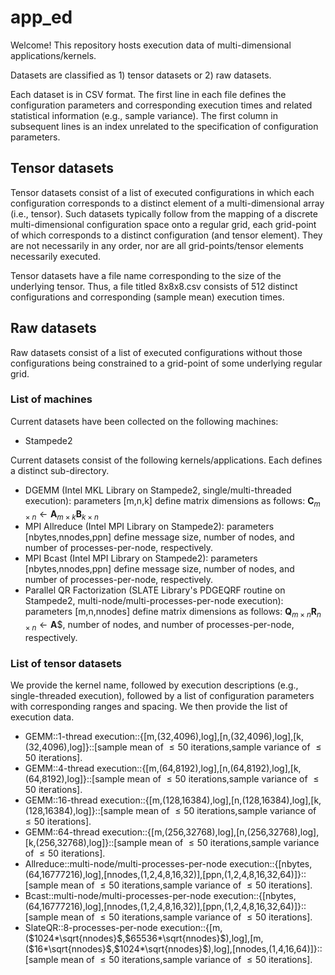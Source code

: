 # app_ed
Welcome!
This repository hosts execution data of multi-dimensional applications/kernels.

Datasets are classified as 1) tensor datasets or 2) raw datasets.

Each dataset is in CSV format.
The first line in each file defines the configuration parameters and corresponding
execution times and related statistical information (e.g., sample variance).
The first column in subsequent lines is an index unrelated to the specification
of configuration parameters.

## Tensor datasets
Tensor datasets consist of a list of executed configurations in which each configuration corresponds to a distinct element of a multi-dimensional array (i.e., tensor).
Such datasets typically follow from the mapping of a discrete multi-dimensional configuration space onto a regular grid, each grid-point of which corresponds to a distinct configuration (and tensor element).
They are not necessarily in any order, nor are all grid-points/tensor elements necessarily executed.

Tensor datasets have a file name corresponding to the size of the underlying tensor. Thus, a file titled 8x8x8.csv consists of 512 distinct configurations and corresponding (sample mean) execution times.

## Raw datasets
Raw datasets consist of a list of executed configurations without those configurations being constrained to a grid-point of some underlying regular grid.

### List of machines
Current datasets have been collected on the following machines:
- Stampede2

Current datasets consist of the following kernels/applications.
Each defines a distinct sub-directory.
- DGEMM (Intel MKL Library on Stampede2, single/multi-threaded execution): parameters [m,n,k] define matrix dimensions as follows: $\mathbf{C}_{m\times n}\gets\mathbf{A}_{m\times k}\mathbf{B}_{k\times n}$
- MPI Allreduce (Intel MPI Library on Stampede2): parameters [nbytes,nnodes,ppn] define message size, number of nodes, and number of processes-per-node, respectively.
- MPI Bcast (Intel MPI Library on Stampede2): parameters [nbytes,nnodes,ppn] define message size, number of nodes, and number of processes-per-node, respectively.
- Parallel QR Factorization (SLATE Library's PDGEQRF routine on Stampede2, multi-node/multi-processes-per-node execution): parameters [m,n,nnodes] define matrix dimensions as follows: $\mathbf{Q}_{m\times n}\mathbf{R}_{n\times n}\gets \mathbf{A}$$, number of nodes, and number of processes-per-node, respectively.

### List of tensor datasets
We provide the kernel name, followed by execution descriptions (e.g., single-threaded execution), followed by a list of configuration parameters with corresponding ranges and spacing. We then provide the list of execution data.
- GEMM::1-thread execution::{[m,(32,4096),log],[n,(32,4096),log],[k,(32,4096),log]}::[sample mean of $\le 50$ iterations,sample variance of $\le 50$ iterations].
- GEMM::4-thread execution::{[m,(64,8192),log],[n,(64,8192),log],[k,(64,8192),log]}::[sample mean of $\le 50$ iterations,sample variance of $\le 50$ iterations].
- GEMM::16-thread execution::{[m,(128,16384),log],[n,(128,16384),log],[k,(128,16384),log]}::[sample mean of $\le 50$ iterations,sample variance of $\le 50$ iterations].
- GEMM::64-thread execution::{[m,(256,32768),log],[n,(256,32768),log],[k,(256,32768),log]}::[sample mean of $\le 50$ iterations,sample variance of $\le 50$ iterations].
- Allreduce::multi-node/multi-processes-per-node execution::{[nbytes,(64,16777216),log],[nnodes,(1,2,4,8,16,32)],[ppn,(1,2,4,8,16,32,64)]}::[sample mean of $\le 50$ iterations,sample variance of $\le 50$ iterations].
- Bcast::multi-node/multi-processes-per-node execution::{[nbytes,(64,16777216),log],[nnodes,(1,2,4,8,16,32)],[ppn,(1,2,4,8,16,32,64)]}::[sample mean of $\le 50$ iterations,sample variance of $\le 50$ iterations].
- SlateQR::8-processes-per-node execution::{[m,($1024*\sqrt{nnodes}$,$65536*\sqrt{nnodes}$),log],[m,($16*\sqrt{nnodes}$,$1024*\sqrt{nnodes}$),log],[nnodes,(1,4,16,64)]}::[sample mean of $\le 50$ iterations,sample variance of $\le 50$ iterations].

